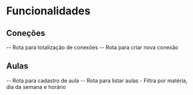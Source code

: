# Funcionalidades

## Coneções

-- Rota para totalização de conexões 
-- Rota para criar nova conexão

## Aulas

-- Rota para cadastro de aula 
-- Rota para listar aulas
    - Filtra por matéria, dia da semana e horário

